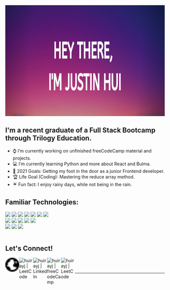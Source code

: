 <img src="./assets/images/hero.png" height="350px">

## I'm a recent graduate of a Full Stack Bootcamp through Trilogy Education.

- ⌚ I’m currently working on unfinished freeCodeCamp material and projects.
- 💻 I’m currently learning Python and more about React and Bulma.
- 🥅 2021 Goals: Getting my foot in the door as a junior Frontend developer.
- 🏆 Life Goal (Coding): Mastering the reduce array method.
- ☔ Fun fact: I enjoy rainy days, while not being in the rain.


## Familiar Technologies:
<img src="https://img.shields.io/badge/html5-%23E34F26.svg?style=for-the-badge&logo=html5&logoColor=white" />
<img src="https://img.shields.io/badge/css3-%231572B6.svg?style=for-the-badge&logo=css3&logoColor=white" />
<img src="https://img.shields.io/badge/javascript-%23323330.svg?style=for-the-badge&logo=javascript&logoColor=%23F7DF1E" />
<img src="https://img.shields.io/badge/jquery-%230769AD.svg?style=for-the-badge&logo=jquery&logoColor=white" />
<img src="https://img.shields.io/badge/bootstrap-%23563D7C.svg?style=for-the-badge&logo=bootstrap&logoColor=white" />
<img src="https://img.shields.io/badge/react-%2320232a.svg?style=for-the-badge&logo=react&logoColor=%2361DAFB" />
<img src="https://img.shields.io/badge/SASS-hotpink.svg?style=for-the-badge&logo=SASS&logoColor=white" />
<br />
<img src="https://img.shields.io/badge/node.js-6DA55F?style=for-the-badge&logo=node.js&logoColor=white" />
<img src="https://img.shields.io/badge/express.js-%23404d59.svg?style=for-the-badge&logo=express&logoColor=%2361DAFB" />
<img src="https://img.shields.io/badge/mysql-%2300f.svg?style=for-the-badge&logo=mysql&logoColor=white" />
<img src="https://img.shields.io/badge/MongoDB-%234ea94b.svg?style=for-the-badge&logo=mongodb&logoColor=white" />
<img src="https://img.shields.io/badge/-GraphQL-E10098?style=for-the-badge&logo=graphql&logoColor=white" />
<br />
<img src="https://img.shields.io/badge/VisualStudioCode-0078d7.svg?style=for-the-badge&logo=visual-studio-code&logoColor=white" />
<img src="https://img.shields.io/badge/git-%23F05033.svg?style=for-the-badge&logo=git&logoColor=white" />
<img src="https://img.shields.io/badge/-jest-%23C21325?style=for-the-badge&logo=jest&logoColor=white" />

<br />
<br />


## Let's Connect!

[<img align="left" alt="huirayj | Portfolio" width="44px" src="https://raw.githubusercontent.com/iconic/open-iconic/master/svg/globe.svg" />][website]
[<img align="left" alt="huirayj | LeetCode" width="44px" src="https://cdn.jsdelivr.net/npm/simple-icons@v3/icons/gmail.svg" />][gmail]
[<img align="left" alt="huirayj | LinkedIn" width="44px" src="https://cdn.jsdelivr.net/npm/simple-icons@v3/icons/linkedin.svg" />][linkedin]
[<img align="left" alt="huirayj | freeCodeCamp" width="44px" src="https://cdn.jsdelivr.net/npm/simple-icons@v3/icons/freecodecamp.svg" />][freecodecamp]
[<img align="left" alt="huirayj | LeetCode" width="44px" src="https://cdn.jsdelivr.net/npm/simple-icons@v3/icons/leetcode.svg" />][leetcode]

<br />
<br />

---

[website]: https://huirayj.github.io/react-portfolio/
[gmail]: mailto:huirayj@gmail.com
[freecodecamp]: https://www.freecodecamp.org/fcc362dd55e-8a8d-43a9-a582-7182af74dbd2
[leetcode]: https://leetcode.com/huirayj/
[linkedin]: https://www.linkedin.com/in/huirayj/
